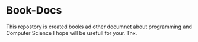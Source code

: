 # Book-Docs
This repostory is  created books ad other documnet about programming and Computer Science
I hope  will be usefull for your.
Tnx.
